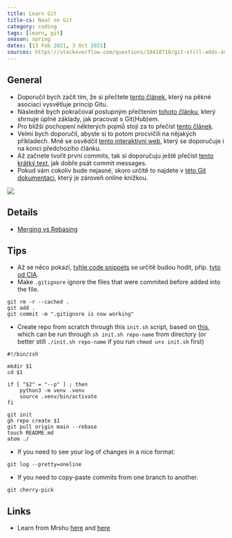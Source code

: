 ```yaml
---
title: Learn Git
title-cs: Nauč se Git
category: coding
tags: [learn, git]
season: spring
dates: [13 Feb 2021, 3 Oct 2021]
sources: https://stackoverflow.com/questions/18418718/git-still-adds-and-tracks-folders-marked-in-gitignore
---
```


## General
* Doporučil bych začít tím, že si přečtete [tento článek](https://pixelpioneers.co/blog/2017/git-basics-explained-by-designing-a-new-car), který na pěkné asociaci vysvětluje princip Gitu.
* Následně bych pokračoval postupným přečtením [tohoto článku](https://product.hubspot.com/blog/git-and-github-tutorial-for-beginners), který shrnuje úplné základy, jak pracovat s Git(Hub)em.
* Pro bližší pochopení některých pojmů stojí za to přečíst [tento článek](https://xosh.org/explain-git-in-simple-words/).
* Velmi bych doporučil, abyste si to potom procvičili na nějakých příkladech. Mně se osvědčil [tento interaktivní web](https://learngitbranching.js.org/), který se doporučuje i na konci předchozího článku.
* Až začnete tvořit první commits, tak si doporučuju ještě přečíst [tento krátký text](https://juffalow.com/other/write-good-git-commit-message), jak dobře psát commit messages.
* Pokud vám cokoliv bude nejasné, skoro určitě to najdete v [této Git dokumentaci](https://git-scm.com/book/en/v2), který je zároveň online knížkou.

![](https://imgs.xkcd.com/comics/git_2x.png)

## Details
* [Merging vs Rebasing](https://www.atlassian.com/git/tutorials/merging-vs-rebasing)

## Tips
* Až se něco pokazí, [tyhle code snippets](https://ohshitgit.com/) se určitě budou hodit, příp. [tyto od CIA](https://wikileaks.org/ciav7p1/cms/page_1179773.html).
* Make `.gitignore` ignore the files that were commited before added into the file.

```
git rm -r --cached .
git add .
git commit -m ".gitignore is now working"
```

* Create repo from scratch through this `init.sh` script, based on [this](https://stackoverflow.com/questions/2423777/is-it-possible-to-create-a-remote-repo-on-github-from-the-cli-without-opening-br), which can be run through `sh init.sh repo-name` from directory (or better still `./init.sh repo-name` if you run `chmod u+x init.sh` first)

```shell
#!/bin/zsh

mkdir $1
cd $1

if [ "$2" = "--p" ] ; then
    python3 -m venv .venv
	source .venv/bin/activate
fi

git init
gh repo create $1
git pull origin main --rebase
touch README.md
atom ./
```

* If you need to see your log of changes in a nice format:
```
git log --pretty=oneline
```

* If you need to copy-paste commits from one branch to another.
```
git cherry-pick
```

## Links
- Learn from Mrshu [here](https://talks.mareksuppa.com/2020/linux-cli-11-git/) and [here](https://mareksuppa.com/teaching/linux-cli/2020/#lecture-11-git)